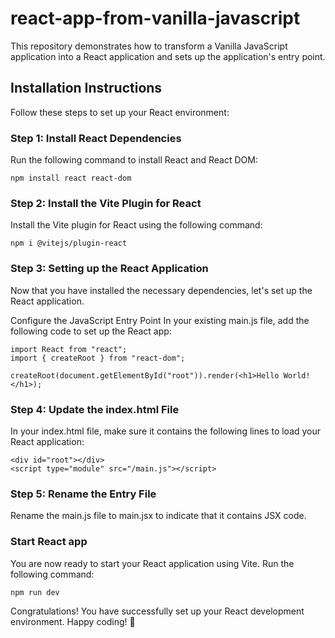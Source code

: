 # react-app-from-vanilla-javascript
This repository demonstrates how to transform a Vanilla JavaScript application into a React application and sets up the application's entry point.

## Installation Instructions

Follow these steps to set up your React environment:

### Step 1: Install React Dependencies

Run the following command to install React and React DOM:

```shell
npm install react react-dom
```

### Step 2: Install the Vite Plugin for React
Install the Vite plugin for React using the following command:

```shell
npm i @vitejs/plugin-react
```


### Step 3: Setting up the React Application
Now that you have installed the necessary dependencies, let's set up the React application.

Configure the JavaScript Entry Point
In your existing main.js file, add the following code to set up the React app:

```shell
import React from "react";
import { createRoot } from "react-dom";

createRoot(document.getElementById("root")).render(<h1>Hello World!</h1>);
```

### Step 4: Update the index.html File
In your index.html file, make sure it contains the following lines to load your React application:

```shell
<div id="root"></div>
<script type="module" src="/main.js"></script>
```

### Step 5: Rename the Entry File
Rename the main.js file to main.jsx to indicate that it contains JSX code.

### Start React app
You are now ready to start your React application using Vite. Run the following command:

```shell
npm run dev
```

Congratulations! You have successfully set up your React development environment. Happy coding! 🎉
